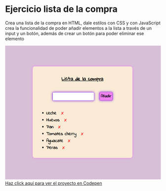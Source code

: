 <h1>Ejercicio lista de la compra</h1>
<p>Crea una lista de la compra en HTML, dale estilos con CSS y con JavaScript crea la funcionalidad de poder añadir elementos a la lista a través de un input y un botón, además de crear un botón para poder eliminar ese elemento</p>
<img src="https://github.com/loli-digital/shopping-list/blob/main/ejercicio-lista-compra.png" alt="imagen del proyecto" />
<a href="https://codepen.io/loli-gf/pen/EaxExqo" target="_blank">Haz click aquí para ver el proyecto en Codepen</a>
